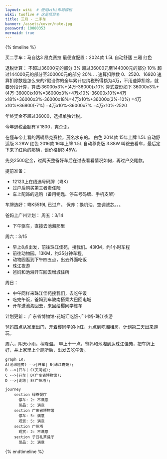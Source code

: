 ```yaml
---
layout: wiki  # 使用wiki布局模板
wiki: twofive # 这是项目名
title: 三月 - 二手车
banner: /assets/cover/note.jpg
password: 10080353
mermaid: true
---
```


{% timeline %}

<!-- node 2025.03.03 -->
买二手车：马自达3 昂克赛拉
最便宜配置：2024款 1.5L 自动舒适 三厢 红色

<!-- node 2025.03.04 -->
退税计算：
不超过36000元的部分 3%
超过36000元至144000元的部分 10%
超过144000元的部分至300000元的部分 20%
...
速算扣除数
0、2520、16920
速算扣除数是怎么来的?假设你的全年累计应纳税所得额为4万，不用速算扣除，就要分段计算，算法:36000x3%+(4万-36000)x10%
算式变形如下
36000x3%+(4万-36000)x10%=36000x3%+4万x10%-36000x10%=4万x18%+36000x3%-36000x18%=4万x10%+36000x(3%-10%)
=4万x10%+36800(-7%)
=4万x10%-36000x7%
=4万x10%-2520

年终奖金不超过36000，选择单独计税。

今年退税金额有￥1800，爽歪歪。

<!-- node 2025.03.05 -->
在懂车帝上看的两辆昂克赛拉，茂名水东的。
白色 2014款 15年上牌 1.5L 自动舒适版 3.28W
红色 2016款 16年上牌 1.5L 自动尊贵版 3.88W
叫爸去看车，最后定下来了红色的那辆，谈价格到3.45W。

先交2500定金，过两天整备好车后在过去看看情况如何，再过户交尾款。

提前准备：
- 12123上在线选号码牌（粤K）
- 过户后购买第三者责任险
- 车上配饰的选购（备用钥匙、停车号码牌、手机支架）

<!-- node 2025.03.10 -->
车牌选好：粤K5519L
已过户。
保养：换机油、空调滤芯。。。

<!-- node 2025.03.12 -->
爸妈上广州计划：
周五：3/14
- 下午驱车，直接去池湘那里

周六：3/15
- 早上8点出发，前往珠江佳苑，接我们。43KM，约1小时车程
- 前往动物园。13KM，约35分钟车程。
- 动物园逛到下午四五点，出去外面吃饭
- 珠江夜游
- 爸妈和池湘开车回去增城住所

周日：
- 中午同样来珠江佳苑接我们，去吃午饭
- 吃完午饭，爸妈到车陂南搭乘大巴回电城
- 开车送池湘回去，来回给樱同学练车

<!-- node 2025.03.14 -->
计划更新：
广东省博物馆-花城汇吃饭-广州塔-珠江夜游

<!-- node 2025.03.14 -->
爸妈四点从家里出门，开着樱同学的小红，九点到吃湘租房，计划第二天出来游玩。

<!-- node 2025.03.15 -->
周六，阴天小雨，稍降温。
早上十一点，爸妈和池湘到达珠江佳苑，把车牌上好，并上家里上个厕所后，出发去吃午饭。

```mermaid
graph LR;
A(池湘租房) -->|开车| B(珠江嘉苑);
B -->|开车| C(天河城);
C -->|开车| D(广东省博物馆);
D -->|走路| E(广州塔);
```

```mermaid
journey
    section 绿茶餐厅
      停车: 2: 不满意
      菜品: 5: 满意
    section 广东省博物馆
      停车: 5: 满意
      观赏: 5: 满意
    section 广州塔
      观赏: 2: 不满意
    section 子曰礼茶餐厅
      菜品: 3: 满意
```

{% endtimeline %}
